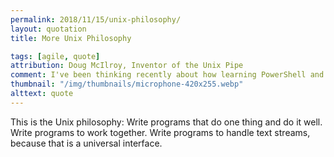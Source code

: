 ```yaml
---
permalink: 2018/11/15/unix-philosophy/
layout: quotation
title: More Unix Philosophy

tags: [agile, quote]
attribution: Doug McIlroy, Inventor of the Unix Pipe
comment: I've been thinking recently about how learning PowerShell and Elixir have had an influence on my day job working with C# and was reminded of two quotes from the early Unix days that seem appropriate.
thumbnail: "/img/thumbnails/microphone-420x255.webp"
alttext: quote
---
```


This is the Unix philosophy: Write programs that do one thing and do it well.
Write programs to work together. Write programs to handle text streams,
because that is a universal interface.
